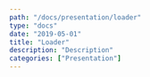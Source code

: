 ```yaml
---
path: "/docs/presentation/loader"
type: "docs"
date: "2019-05-01"
title: "Loader"
description: "Description"
categories: ["Presentation"]
---
```

